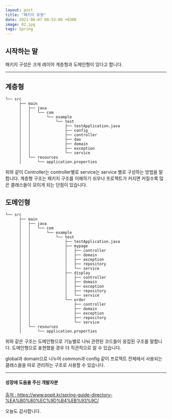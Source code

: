 ```yaml
---
layout: post
title: "패키지 유형"
date: 2021-06-07 08:53:00 +0300
image: 02.jpg
tags: Spring
---
```


## 시작하는 말

패키지 구성은 크게 레이어 계층형과 도메인형이 있다고 합니다.

---

## 계층형  

```
└── src
      ├── main
      │   ├── java
      │   │   └── com
      │   │       └── example
      │   │           └── test
      │   │               ├── testApplication.java
      │   │               ├── config
      │   │               ├── controller
      │   │               ├── dao
      │   │               ├── domain
      │   │               ├── exception
      │   │               └── service
      │   └── resources
      │       └── application.properties
```

위와 같이 Controller는 controller별로 service는 service 별로 구성하는 방법을 말합니다. 계층형 구조는 패키지 구조를 이해하기 쉬우나 프로젝트가 커지면 커질수록 많은 클래스들이 모이게 되는 단점이 있습니다.


## 도메인형  

```
└── src
      ├── main
      │   ├── java
      │   │   └── com
      │   │       └── example
      │   │           └── test
      │   │               ├── testApplication.java
      │   │               ├── mypage
      │   │               │   ├── controller
      │   │               │   ├── domain
      │   │               │   ├── exception
      │   │               │   ├── repository
      │   │               │   └── service
      │   │               ├── display
      │   │               │   ├── controller
      │   │               │   ├── domain
      │   │               │   ├── exception
      │   │               │   ├── repository
      │   │               │   └── service
      │   │               └── order
      │   │                   ├── controller
      │   │                   ├── domain
      │   │                   ├── exception
      │   │                   ├── repository
      │   │                   └── service
      │   └── resources
      │       └── application.properties
```

위와 같은 구조는 도메인형으로 기능별로 나눠 관련된 코드들이 응집된 구조를 말합니다. 도메인형으로 표현했을 경우 더 직관적으로 알 수 있습니다.  

global과 domain으로 나누어 common과 config 같이 프로젝트 전체에서 사용되는 클래스들을 따로 관리하는 구조로 사용할 수 있습니다.  
	
***

#### 성장에 도움을 주신 개발자분  

[출처 : ](https://www.popit.kr/spring-guide-directory-%EA%B0%80%EC%9D%B4%EB%93%9C/) https://www.popit.kr/spring-guide-directory-%EA%B0%80%EC%9D%B4%EB%93%9C/  

오늘도 감사합니다.